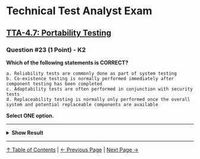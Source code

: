 # Technical Test Analyst Exam

## [TTA-4.7: Portability Testing](../../4-quality-characteristics-for-technical-testing/4.7-portability-testing.md)

### Question #23 (1 Point) - K2

**Which of the following statements is CORRECT?**

    a. Reliability tests are commonly done as part of system testing
    b. Co-existence testing is normally performed immediately after component testing has been completed
    c. Adaptability tests are often performed in conjunction with security tests
    d. Replaceability testing is normally only performed once the overall system and potential replaceable components are available

**Select ONE option.**

---

<details>
<summary><strong>Show Result</strong></summary>

#### Correct Answer: a

    a. Is correct. Because reliability tests often require use of the entire system, reliability testing is most commonly performed as part of system testing
    b. Is not correct. Co-existence issues should be analyzed when planning the targeted production environment, but the actual tests are normally performed after system and user acceptance testing have been successfully completed
    c. Is not correct. Adaptability tests may be performed in conjunction with installability tests and are typically followed by functional tests to detect any faults which may have been introduced in adapting the software to a different environment
    d. Is not correct. Replaceability may also be evaluated by technical review or inspection at the architecture and design levels where the emphasis is placed on the clear definition of interfaces to potential replaceable components

</details>

---

[↑ Table of Contents](../../README.md#table-of-contents) | [← Previous Page](question-22.md) | [Next Page →](question-24.md)

